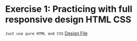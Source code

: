 # Exercise 1: Practicing with full responsive design HTML CSS
`Just use pure HTML and CSS` [Design File](https://drive.google.com/file/d/1NKW8up6dbgKjhGqK8xXEqfXKwSQk3A5c/view?usp=sharing)
